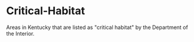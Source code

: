 # Critical-Habitat
Areas in Kentucky that are listed as "critical habitat" by the Department of the Interior.
